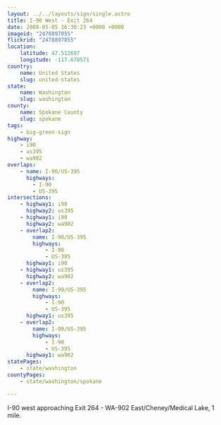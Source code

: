 ```yaml
---
layout: ../../layouts/sign/single.astro
title: I-90 West - Exit 264
date: 2008-05-05 16:30:23 +0000 +0000
imageid: "2478897055"
flickrid: "2478897055"
location:
    latitude: 47.512697
    longitude: -117.678571
country:
    name: United States
    slug: united-states
state:
    name: Washington
    slug: washington
county:
    name: Spokane County
    slug: spokane
tags:
    - big-green-sign
highway:
    - i90
    - us395
    - wa902
overlaps:
    - name: I-90/US-395
      highways:
        - I-90
        - US-395
intersections:
    - highway1: i90
      highway2: us395
    - highway1: i90
      highway2: wa902
    - overlap2:
        name: I-90/US-395
        highways:
            - I-90
            - US-395
      highway1: i90
    - highway1: us395
      highway2: wa902
    - overlap2:
        name: I-90/US-395
        highways:
            - I-90
            - US-395
      highway1: us395
    - overlap2:
        name: I-90/US-395
        highways:
            - I-90
            - US-395
      highway1: wa902
statePages:
    - state/washington
countyPages:
    - state/washington/spokane

---
```

I-90 west approaching Exit 264 - WA-902 East/Cheney/Medical Lake, 1 mile.